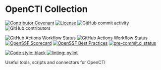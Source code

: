 # OpenCTI Collection

[![Contributor Covenant](https://img.shields.io/badge/Contributor%20Covenant-2.1-4baaaa.svg)](https://github.com/dafneb/.github/blob/main/.github/CODE_OF_CONDUCT.md) 
[![License](https://img.shields.io/badge/License-MIT-4baaaa.svg)](https://github.com/dafneb/.github/blob/main/LICENSE)
![GitHub commit activity](https://img.shields.io/github/commit-activity/w/dafneb/opencti_collection)
![GitHub contributors](https://img.shields.io/github/contributors/dafneb/opencti_collection)

![GitHub Actions Workflow Status](https://img.shields.io/github/actions/workflow/status/dafneb/opencti_collection/snyk-container-scan.yml?label=snyk-container)
![GitHub Actions Workflow Status](https://img.shields.io/github/actions/workflow/status/dafneb/opencti_collection/codeql.yml?label=CodeQL)
[![OpenSSF Scorecard](https://api.scorecard.dev/projects/github.com/dafneb/opencti_collection/badge)](https://scorecard.dev/viewer/?uri=github.com/dafneb/opencti_collection)
[![OpenSSF Best Practices](https://www.bestpractices.dev/projects/10544/badge)](https://www.bestpractices.dev/projects/10544)
[![pre-commit.ci status](https://results.pre-commit.ci/badge/github/dafneb/opencti_collection/main.svg)](https://results.pre-commit.ci/latest/github/dafneb/opencti_collection/main)

[![Code style: black](https://img.shields.io/badge/code%20style-black-000000.svg)](https://github.com/psf/black)
[![linting: pylint](https://img.shields.io/badge/linting-pylint-yellowgreen)](https://github.com/pylint-dev/pylint)

Useful tools, scripts and connectors for OpenCTI
